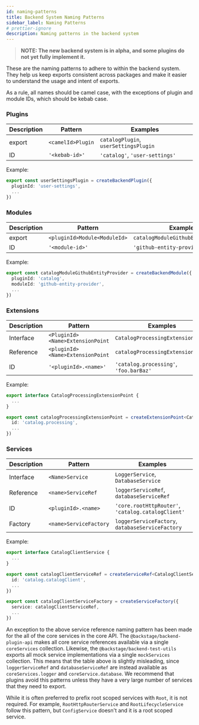 ```yaml
---
id: naming-patterns
title: Backend System Naming Patterns
sidebar_label: Naming Patterns
# prettier-ignore
description: Naming patterns in the backend system
---
```


> **NOTE: The new backend system is in alpha, and some plugins do not yet fully implement it.**

These are the naming patterns to adhere to within the backend system. They help us keep exports consistent across packages and make it easier to understand the usage and intent of exports.

As a rule, all names should be camel case, with the exceptions of plugin and module IDs, which should be kebab case.

### Plugins

| Description | Pattern           | Examples                              |
| ----------- | ----------------- | ------------------------------------- |
| export      | `<camelId>Plugin` | `catalogPlugin`, `userSettingsPlugin` |
| ID          | `'<kebab-id>'`    | `'catalog'`, `'user-settings'`        |

Example:

```ts
export const userSettingsPlugin = createBackendPlugin({
  pluginId: 'user-settings',
  ...
})
```

### Modules

| Description | Pattern                      | Examples                            |
| ----------- | ---------------------------- | ----------------------------------- |
| export      | `<pluginId>Module<ModuleId>` | `catalogModuleGithubEntityProvider` |
| ID          | `'<module-id>'`              | `'github-entity-provider'`          |

Example:

```ts
export const catalogModuleGithubEntityProvider = createBackendModule({
  pluginId: 'catalog',
  moduleId: 'github-entity-provider',
  ...
})
```

### Extensions

| Description | Pattern                          | Examples                               |
| ----------- | -------------------------------- | -------------------------------------- |
| Interface   | `<PluginId><Name>ExtensionPoint` | `CatalogProcessingExtensionPoint`      |
| Reference   | `<pluginId><Name>ExtensionPoint` | `catalogProcessingExtensionPoint`      |
| ID          | `'<pluginId>.<name>'`            | `'catalog.processing'`, `'foo.barBaz'` |

Example:

```ts
export interface CatalogProcessingExtensionPoint {
  ...
}

export const catalogProcessingExtensionPoint = createExtensionPoint<CatalogProcessingExtensionPoint>({
  id: 'catalog.processing',
  ...
})
```

### Services

| Description | Pattern                | Examples                                           |
| ----------- | ---------------------- | -------------------------------------------------- |
| Interface   | `<Name>Service`        | `LoggerService`, `DatabaseService`                 |
| Reference   | `<name>ServiceRef`     | `loggerServiceRef`, `databaseServiceRef`           |
| ID          | `<pluginId>.<name>`    | `'core.rootHttpRouter'`, `'catalog.catalogClient'` |
| Factory     | `<name>ServiceFactory` | `loggerServiceFactory`, `databaseServiceFactory`   |

Example:

```ts
export interface CatalogClientService {
  ...
}

export const catalogClientServiceRef = createServiceRef<CatalogClientService>({
  id: 'catalog.catalogClient',
  ...
})

export const catalogClientServiceFactory = createServiceFactory({
  service: catalogClientServiceRef,
  ...
})
```

An exception to the above service reference naming pattern has been made for the all of the core services in the core API. The `@backstage/backend-plugin-api` makes all core service references available via a single `coreServices` collection. Likewise, the `@backstage/backend-test-utils` exports all mock service implementations via a single `mockServices` collection. This means that the table above is slightly misleading, since `loggerServiceRef` and `databaseServiceRef` are instead available as `coreServices.logger` and `coreService.database`. We recommend that plugins avoid this patterns unless they have a very large number of services that they need to export.

While it is often preferred to prefix root scoped services with `Root`, it is not required. For example, `RootHttpRouterService` and `RootLifecycleService` follow this pattern, but `ConfigService` doesn't and it is a root scoped service.
